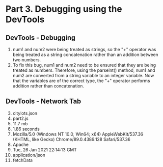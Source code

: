 # Part 3. Debugging using the DevTools
## DevTools - Debugging
1. num1 and num2 were being treated as strings, so the "+" operator was being treated as a string concatenation rather than an addition between two numbers. 
2. To fix this bug, num1 and num2 need to be ensured that they are being treated as numbers. Therefore, using the parseInt() method, num1 and num2 are converted from a string variable to an integer variable. Now that the variables are of the correct type, the "+" operator performs addition rather than concatenation.

## DevTools - Network Tab
3. citylots.json
4. part2.js
5. 11.7 mb
6. 1.86 seconds
7. Mozilla/5.0 (Windows NT 10.0; Win64; x64) AppleWebKit/537.36 (KHTML, like Gecko) Chrome/89.0.4389.128 Safari/537.36
8. Apache
9. Tue, 26 Jan 2021 22:14:13 GMT
10. application/json
11. fetchData